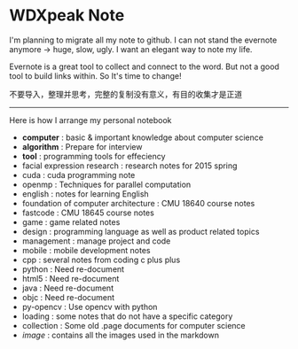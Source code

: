 WDXpeak Note
===========

I'm planning to migrate all my note to github. I can not stand the evernote anymore -> huge, slow, ugly. I want an elegant way to note my life.

Evernote is a great tool to collect and connect to the word. But not a good tool to build links within. So It's time to change!

不要导入，整理并思考，完整的复制没有意义，有目的收集才是正道

---

Here is how I arrange my personal notebook

+ **computer**  : basic & important knowledge about computer science
+ **algorithm** : Prepare for interview
+ **tool**   : programming tools for effeciency
+ facial expression research : research notes for 2015 spring
+ cuda       : cuda programming note
+ openmp     : Techniques for parallel computation
+ english    : notes for learning English
+ foundation of computer architecture : CMU 18640 course notes
+ fastcode   : CMU 18645 course notes
+ game       : game related notes
+ design     : programming language as well as product related topics
+ management : manage project and code
+ mobile     : mobile development notes
+ cpp        : several notes from coding c plus plus
+ python     : Need re-document
+ html5      : Need re-document
+ java       : Need re-document
+ objc       : Need re-document
+ py-opencv  : Use opencv with python
+ loading    : some notes that do not have a specific category
+ collection : Some old .page documents for computer science
+ *image*    : contains all the images used in the markdown
